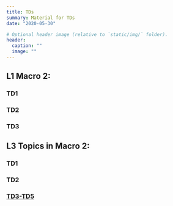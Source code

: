 ```yaml
---
title: TDs
summary: Material for TDs
date: "2020-05-30"

# Optional header image (relative to `static/img/` folder).
header:
  caption: ""
  image: ""
---
```


## L1 Macro 2:
### TD1
### TD2
### TD3

## L3 Topics in Macro 2:
### TD1
### TD2
### [TD3-TD5](/TDs/TD3-5_TM2_notes.pdf)
